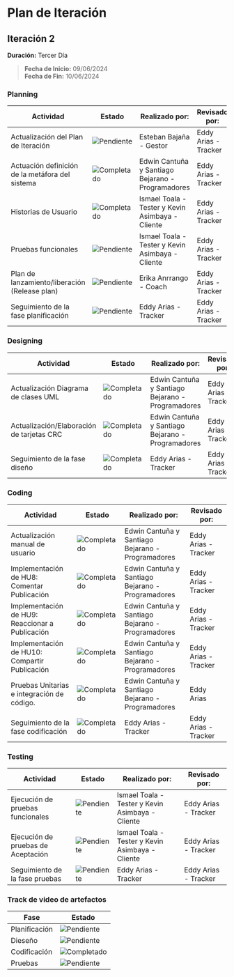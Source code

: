 # Plan de Iteración

## Iteración 2
**Duración:** Tercer Día
> **Fecha de Inicio:** 09/06/2024  
> **Fecha de Fin:** 10/06/2024  

### Planning
| **Actividad**                                | **Estado**    |**Realizado por:**|**Revisado por:**| 
|----------------------------------------------|---------------|-                 |               --|
| Actualización del Plan de Iteración                                      | ![Pendiente](https://img.shields.io/badge/estado-pendiente-red) |Esteban Bajaña - Gestor |Eddy Arias - Tracker |
| Actuación definición de la metáfora del sistema        | ![Completado](https://img.shields.io/badge/estado-completado-green)  |Edwin Cantuña y Santiago Bejarano - Programadores | Eddy Arias -Tracker |
| Historias de Usuario                         |  ![Completado](https://img.shields.io/badge/estado-completado-green) |Ismael Toala - Tester y Kevin Asimbaya - Cliente |Eddy Arias - Tracker |
| Pruebas funcionales                          | ![Pendiente](https://img.shields.io/badge/estado-pendiente-red) |Ismael Toala - Tester y Kevin Asimbaya - Cliente |Eddy Arias - Tracker |
|Plan de lanzamiento/liberación (Release plan) |![Pendiente](https://img.shields.io/badge/estado-pendiente-red)|Erika Anrrango - Coach |Eddy Arias - Tracker |
| Seguimiento de la fase planificación |![Pendiente](https://img.shields.io/badge/estado-pendiente-red)|Eddy Arias - Tracker |Eddy Arias - Tracker |


### Designing
| **Actividad**                                | **Estado**    |**Realizado por:**|**Revisado por:**| 
|----------------------------------------------|---------------|-                 |               --|
| Actualización Diagrama de clases UML                       | ![Completado](https://img.shields.io/badge/estado-completado-green)  |Edwin Cantuña y Santiago Bejarano - Programadores | Eddy Arias -Tracker |
| Actualización/Elaboración de tarjetas CRC                  | ![Completado](https://img.shields.io/badge/estado-completado-green)  |Edwin Cantuña y Santiago Bejarano - Programadores | Eddy Arias -Tracker |
| Seguimiento de la fase diseño               | ![Completado](https://img.shields.io/badge/estado-completado-green) |Eddy Arias - Tracker |Eddy Arias - Tracker |

### Coding
| **Actividad**                                | **Estado**    |**Realizado por:**|**Revisado por:**| 
|----------------------------------------------|---------------|-                 |               --|
| Actualización manual de usuario|![Completado](https://img.shields.io/badge/estado-completado-green)  |Edwin Cantuña y Santiago Bejarano - Programadores | Eddy Arias -Tracker |
| Implementación de HU8: Comentar Publicación |  ![Completado](https://img.shields.io/badge/estado-completado-green)  |Edwin Cantuña y Santiago Bejarano - Programadores | Eddy Arias -Tracker |
| Implementación de HU9: Reaccionar a Publicación |  ![Completado](https://img.shields.io/badge/estado-completado-green)  |Edwin Cantuña y Santiago Bejarano - Programadores | Eddy Arias -Tracker |
| Implementación de HU10: Compartir Publicación |  ![Completado](https://img.shields.io/badge/estado-completado-green)  |Edwin Cantuña y Santiago Bejarano - Programadores | Eddy Arias -Tracker |
| Pruebas Unitarias e integración de código.   | ![Completado](https://img.shields.io/badge/estado-completado-green)  |Edwin Cantuña y Santiago Bejarano - Programadores | Eddy Arias 
| Seguimiento de la fase codificación |![Completado](https://img.shields.io/badge/estado-completado-green) |Eddy Arias - Tracker |Eddy Arias - Tracker |

### Testing
| **Actividad**                                | **Estado**    |**Realizado por:**|**Revisado por:**| 
|----------------------------------------------|---------------|---------------|-----------------|
| Ejecución de pruebas funcionales             | ![Pendiente](https://img.shields.io/badge/estado-pendiente-red)|Ismael Toala - Tester y Kevin Asimbaya - Cliente |Eddy Arias - Tracker |
| Ejecución de pruebas de Aceptación           | ![Pendiente](https://img.shields.io/badge/estado-pendiente-red)|Ismael Toala - Tester y Kevin Asimbaya - Cliente |Eddy Arias - Tracker |
| Seguimiento de la fase pruebas               | ![Pendiente](https://img.shields.io/badge/estado-pendiente-red)|Eddy Arias - Tracker |Eddy Arias - Tracker |




### Track de video de artefactos 
| **Fase**                                | **Estado**    |
|----------------------------------------------|---------------|
| Planificación            | ![Pendiente](https://img.shields.io/badge/estado-pendiente-red)|Asimbaya - Cliente |
| Dieseño           | ![Pendiente](https://img.shields.io/badge/estado-pendiente-red)|Cliente |
| Codificación            | ![Completado](https://img.shields.io/badge/estado-completado-green)|
| Pruebas            | ![Pendiente](https://img.shields.io/badge/estado-pendiente-red)|
